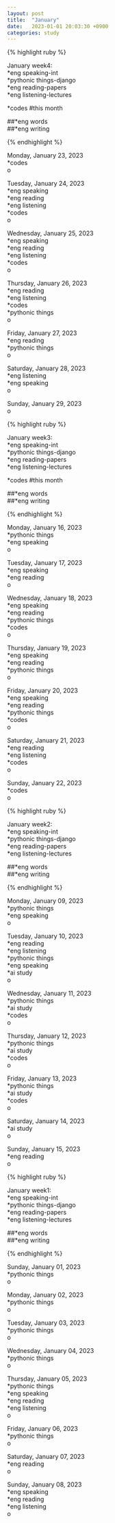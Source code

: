 ```yaml
---
layout: post
title:  "January"
date:   2023-01-01 20:03:30 +0900
categories: study
---
```








{% highlight ruby %}


January week4:  
*eng speaking-int    
*pythonic things-django    
*eng reading-papers   
*eng listening-lectures      

*codes  #this month


##*eng words  
##*eng writing  



{% endhighlight %}  



Monday, January 23, 2023       
*codes   
o  


Tuesday, January 24, 2023  
*eng speaking  
*eng reading  
*eng listening   
*codes    
o  


Wednesday, January 25, 2023  
*eng speaking  
*eng reading  
*eng listening   
*codes  
o  


Thursday, January 26, 2023  
*eng reading  
*eng listening  
*codes  
*pythonic things  
o  


Friday, January 27, 2023  
*eng reading  
*pythonic things  
o  



Saturday, January 28, 2023  
*eng listening      
*eng speaking  
o  


Sunday, January 29, 2023  
o  



{% highlight ruby %}


January week3:  
*eng speaking-int    
*pythonic things-django    
*eng reading-papers   
*eng listening-lectures      

*codes  #this month


##*eng words  
##*eng writing  



{% endhighlight %}  



Monday, January 16, 2023    
*pythonic things   
*eng speaking  
o  


Tuesday, January 17, 2023  
*eng speaking  
*eng reading  
o  


Wednesday, January 18, 2023  
*eng speaking  
*eng reading  
*pythonic things  
*codes  
o  


Thursday, January 19, 2023  
*eng speaking  
*eng reading  
*pythonic things  
o  


Friday, January 20, 2023  
*eng speaking  
*eng reading  
*pythonic things  
*codes  
o  


Saturday, January 21, 2023  
*eng reading  
*eng listening  
*codes  
o  


Sunday, January 22, 2023  
*codes  
o  



{% highlight ruby %}


January week2:  
*eng speaking-int    
*pythonic things-django    
*eng reading-papers   
*eng listening-lectures      


##*eng words  
##*eng writing  



{% endhighlight %}  



Monday, January 09, 2023    
*pythonic things   
*eng speaking  
o  


Tuesday, January 10, 2023  
*eng reading  
*eng listening  
*pythonic things  
*eng speaking  
*ai study  
o  


Wednesday, January 11, 2023  
*pythonic things  
*ai study  
*codes  
o  


Thursday, January 12, 2023  
*pythonic things  
*ai study  
*codes  
o  


Friday, January 13, 2023  
*pythonic things  
*ai study  
*codes  
o  


Saturday, January 14, 2023  
*ai study  
o  


Sunday, January 15, 2023  
*eng reading  
o  







{% highlight ruby %}


January week1:  
*eng speaking-int    
*pythonic things-django    
*eng reading-papers   
*eng listening-lectures      


##*eng words  
##*eng writing  



{% endhighlight %}  



Sunday, January 01, 2023    
*pythonic things   
o  



Monday, January 02, 2023    
*pythonic things   
o  



Tuesday, January 03, 2023    
*pythonic things   
o  


Wednesday, January 04, 2023    
*pythonic things   
o  


Thursday, January 05, 2023    
*pythonic things   
*eng speaking  
*eng reading  
*eng listening  
o  


Friday, January 06, 2023  
*pythonic things  
o  


Saturday, January 07, 2023  
*eng reading  
o  


Sunday, January 08, 2023  
*eng speaking  
*eng reading  
*eng listening  
o  


